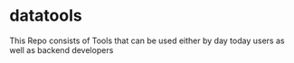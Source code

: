 # datatools
This Repo consists of Tools that can be used either by day today users as well as backend developers 
